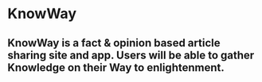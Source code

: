 # KnowWay

## KnowWay is a fact & opinion based article sharing site and app. Users will be able to gather Knowledge on their Way to enlightenment.